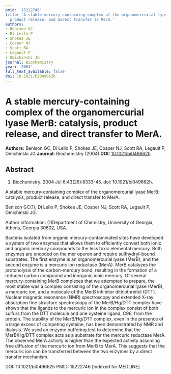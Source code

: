 ```yaml
---
pmid: '15222746'
title: 'A stable mercury-containing complex of the organomercurial lyase MerB: catalysis,
  product release, and direct transfer to MerA.'
authors:
- Benison GC
- Di Lello P
- Shokes JE
- Cosper NJ
- Scott RA
- Legault P
- Omichinski JG
journal: Biochemistry
year: '2004'
full_text_available: false
doi: 10.1021/bi049662h
---
```


# A stable mercury-containing complex of the organomercurial lyase MerB: catalysis, product release, and direct transfer to MerA.
**Authors:** Benison GC, Di Lello P, Shokes JE, Cosper NJ, Scott RA, Legault P, Omichinski JG
**Journal:** Biochemistry (2004)
**DOI:** [10.1021/bi049662h](https://doi.org/10.1021/bi049662h)

## Abstract

1. Biochemistry. 2004 Jul 6;43(26):8333-45. doi: 10.1021/bi049662h.

A stable mercury-containing complex of the organomercurial lyase MerB: 
catalysis, product release, and direct transfer to MerA.

Benison GC(1), Di Lello P, Shokes JE, Cosper NJ, Scott RA, Legault P, Omichinski 
JG.

Author information:
(1)Department of Chemistry, University of Georgia, Athens, Georgia 30602, USA.

Bacteria isolated from organic mercury-contaminated sites have developed a 
system of two enzymes that allows them to efficiently convert both ionic and 
organic mercury compounds to the less toxic elemental mercury. Both enzymes are 
encoded on the mer operon and require sulfhydryl-bound substrates. The first 
enzyme is an organomercurial lyase (MerB), and the second enzyme is a mercuric 
ion reductase (MerA). MerB catalyzes the protonolysis of the carbon-mercury 
bond, resulting in the formation of a reduced carbon compound and inorganic 
ionic mercury. Of several mercury-containing MerB complexes that we attempted to 
prepare, the most stable was a complex consisting of the organomercurial lyase 
(MerB), a mercuric ion, and a molecule of the MerB inhibitor dithiothreitol 
(DTT). Nuclear magnetic resonance (NMR) spectroscopy and extended X-ray 
absorption fine structure spectroscopy of the MerB/Hg/DTT complex have shown 
that the ligands to the mercuric ion in the complex consist of both sulfurs from 
the DTT molecule and one cysteine ligand, C96, from the protein. The stability 
of the MerB/Hg/DTT complex, even in the presence of a large excess of competing 
cysteine, has been demonstrated by NMR and dialysis. We used an enzyme buffering 
test to determine that the MerB/Hg/DTT complex acts as a substrate for the 
mercuric reductase MerA. The observed MerA activity is higher than the expected 
activity assuming free diffusion of the mercuric ion from MerB to MerA. This 
suggests that the mercuric ion can be transferred between the two enzymes by a 
direct transfer mechanism.

DOI: 10.1021/bi049662h
PMID: 15222746 [Indexed for MEDLINE]

